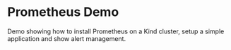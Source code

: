 # Prometheus Demo

Demo showing how to install Prometheus on a Kind cluster, setup a simple application and show alert management.
